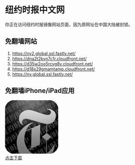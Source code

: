 <h1>纽约时报中文网</h1>
<p>你正在访问纽约时报镜像网站页面，因为原网址在中国大陆被封锁。</p>
<h2>免翻墙网站</h2>
<ol>
<li><a href="https://ny2.global.ssl.fastly.net/" target="1">https://ny2.global.ssl.fastly.net/</a></li>
<li><a href="https://dna2t2kyn7c1r.cloudfront.net/" target="2">https://dna2t2kyn7c1r.cloudfront.net/</a></li>
<li><a href="https://d35w2oo5rcyg8v.cloudfront.net/" target="3">https://d35w2oo5rcyg8v.cloudfront.net/</a></li>
<li><a href="https://d18s29gmamtamp.cloudfront.net/" target="4">https://d18s29gmamtamp.cloudfront.net/</a></li>
<li><a href="https://ny.global.ssl.fastly.net/" target="5">https://ny.global.ssl.fastly.net/</a></li>
</ol>
<h2>免翻墙iPhone/iPad应用</h2>
<p>
	<a href="https://itunes.apple.com/cn/app/niu-yue-shi-bao-zhong-wen-wang/id807498298?mt=8">
		<img src="icon175x175.jpeg" />
		<br/>点击下载
	</a>
</p>